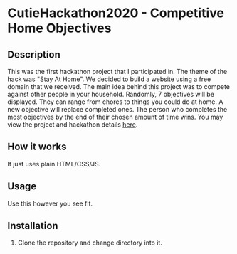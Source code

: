 # CutieHackathon2020 - Competitive Home Objectives

## Description

This was the first hackathon project that I participated in. The theme of the hack was "Stay At Home". We decided to build a website using a free domain that we received. The main idea behind this project was to compete against other people in your household. Randomly, 7 objectives will be displayed. They can range from chores to things you could do at home. A new objective will replace completed ones. The person who completes the most objectives by the end of their chosen amount of time wins. You may view the project and hackathon details [here](https://devpost.com/software/competitive-home-objectives).

## How it works

It just uses plain HTML/CSS/JS.

## Usage

Use this however you see fit.

## Installation

1. Clone the repository and change directory into it.

